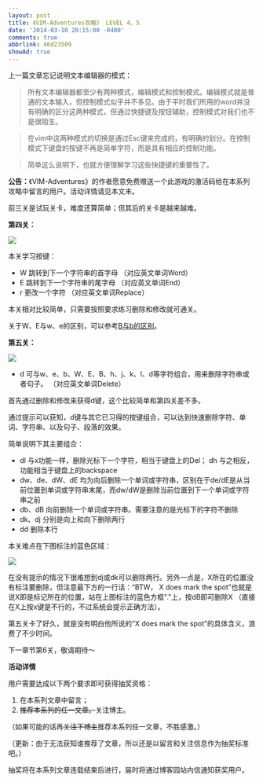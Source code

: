```yaml
---
layout: post
title: 《VIM-Adventures攻略》 LEVEL 4、5
date: '2014-03-10 20:15:00 -0400'
comments: true
abbrlink: 46d23509
showAd: true
---
```

上一篇文章忘记说明文本编辑器的模式：

>所有文本编辑器都至少有两种模式，编辑模式和控制模式。编辑模式就是普通的文本输入，但控制模式似乎并不多见。由于平时我们所用的word并没有明确的区分这两种模式，但通过快捷键及按钮辅助，控制模式对我们也不是很陌生。

>在vim中这两种模式的切换是通过Esc键来完成的，有明确的划分。在控制模式下键盘的按键不再是简单字符，而是具有相应的控制功能。

>简单这么说明下，也就方便理解学习这些快捷键的重要性了。

**公告：**《VIM-Adventures》的作者愿意免费赠送一个此游戏的激活码给在本系列攻略中留言的用户。活动详情请见本文末。

前三关是试玩关卡，难度还算简单；但其后的关卡是越来越难。

**第四关：**

![](http://images.cnitblog.com/blog/605265/201403/101035419231391.jpg)

本关学习按键：

* W 跳转到下一个字符串的首字母 （对应英文单词Word）
* E 跳转到下一个字符串的尾字母 （对应英文单词End）
* r 更改一个字符 （对应英文单词Replace）

本关相对比较简单，只需要按照要求练习删除和修改就可通关。

关于W、E与w、e的区别，可以参考[B与b的区别](http://www.cnblogs.com/dreamstar/p/3581421.html)。

**第五关：**

![](http://images.cnitblog.com/blog/605265/201403/101039492515063.jpg)

* d 可与w、e、b、W、E、B、h、j、k、l、d等字符组合，用来删除字符串或者句子。 （对应英文单词Delete）

首先通过删除和修改来获得d键，这个比较简单和第四关差不多。

通过提示可以获知，d键与其它已习得的按键组合，可以达到快速删除字符、单词、字符串、以及句子、段落的效果。

简单说明下其主要组合：

* dl 与x功能一样，删除光标下一个字符，相当于键盘上的Del； dh 与之相反，功能相当于键盘上的backspace
* dw、de、dW、dE 均为向后删除一个单词或字符串，区别在于de/dE是从当前位置到单词或字符串末尾，而dw/dW是删除当前位置到下一个单词或字符串之前
* db、dB 向前删除一个单词或字符串。需要注意的是光标下的字符不删除
* dk、dj 分别是向上和向下删除两行
* dd 删除本行

本关难点在下图标注的蓝色区域：

![](http://images.cnitblog.com/blog/605265/201403/101103428298997.jpg)

在没有提示的情况下很难想到dj或dk可以删除两行。另外一点是，X所在的位置没有标注要删除，但注意最下方的一行话：“BTW， X does mark the spot”也就是说X即是标记所在的位置，站在上图标注的蓝色方框"."上，按dB即可删除X （直接在X上按x键是不行的，不过系统会提示正确方法）。


第五关卡了好久，就是没有明白他所说的“X does mark the spot”的具体含义，浪费了不少时间。

下一章节第6关，敬请期待～

**活动详情**

用户需要达成以下两个要求即可获得抽奖资格：

1. 在本系列文章中留言；
2. <del>推荐本系列的任一文章。</del>关注博主。

（如果可能的话再<del>关注下博主</del>推荐本系列任一文章，不胜感激。）

（更新：由于无法获知谁推荐了文章，所以还是以留言和关注信息作为抽奖标准吧。）

抽奖将在本系列文章连载结束后进行，届时将通过博客园站内信通知获奖用户。
